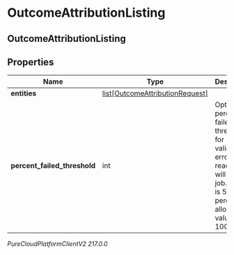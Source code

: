 # OutcomeAttributionListing

## OutcomeAttributionListing

## Properties

|Name | Type | Description | Notes|
|------------ | ------------- | ------------- | -------------|
| **entities** | [list[OutcomeAttributionRequest]](OutcomeAttributionRequest) |  | |
| **percent_failed_threshold** | int | Optional percent failed threshold for validation errors; if reached will halt the job. Default is 5 percent, allowed values 0 to 100. | [optional] |



_PureCloudPlatformClientV2 217.0.0_

